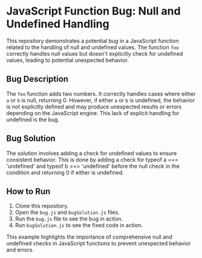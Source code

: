 # JavaScript Function Bug: Null and Undefined Handling

This repository demonstrates a potential bug in a JavaScript function related to the handling of null and undefined values. The function `foo` correctly handles null values but doesn't explicitly check for undefined values, leading to potential unexpected behavior.

## Bug Description
The `foo` function adds two numbers. It correctly handles cases where either `a` or `b` is null, returning 0. However, if either `a` or `b` is undefined, the behavior is not explicitly defined and may produce unexpected results or errors depending on the JavaScript engine.  This lack of explicit handling for undefined is the bug.

## Bug Solution
The solution involves adding a check for undefined values to ensure consistent behavior. This is done by adding a check for typeof a === 'undefined' and typeof b === 'undefined' before the null check in the condition and returning 0 if either is undefined. 

## How to Run
1. Clone this repository.
2. Open the `bug.js` and `bugSolution.js` files.
3. Run the `bug.js` file to see the bug in action.
4. Run `bugSolution.js` to see the fixed code in action.

This example highlights the importance of comprehensive null and undefined checks in JavaScript functions to prevent unexpected behavior and errors.